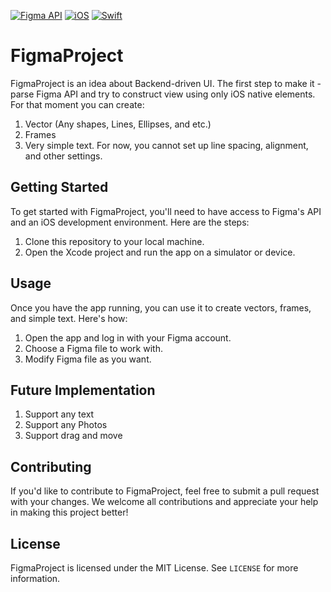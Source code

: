 [![Figma API](https://img.shields.io/badge/Figma%20API-v1-green)](https://www.figma.com/developers/api)
[![iOS](https://img.shields.io/badge/iOS-14.0-blue)](https://developer.apple.com/ios/)
[![Swift](https://img.shields.io/badge/Swift-5.3-orange)](https://swift.org/)

# FigmaProject

FigmaProject is an idea about Backend-driven UI. The first step to make it - parse Figma API and try to construct view using only iOS native elements. For that moment you can create:

1. Vector (Any shapes, Lines, Ellipses, and etc.)
2. Frames
3. Very simple text. For now, you cannot set up line spacing, alignment, and other settings.

## Getting Started

To get started with FigmaProject, you'll need to have access to Figma's API and an iOS development environment. Here are the steps:

1. Clone this repository to your local machine.
2. Open the Xcode project and run the app on a simulator or device.

## Usage

Once you have the app running, you can use it to create vectors, frames, and simple text. Here's how:

1. Open the app and log in with your Figma account.
2. Choose a Figma file to work with.
3. Modify Figma file as you want.

## Future Implementation

1. Support any text
2. Support any Photos
3. Support drag and move

## Contributing

If you'd like to contribute to FigmaProject, feel free to submit a pull request with your changes. We welcome all contributions and appreciate your help in making this project better!

## License

FigmaProject is licensed under the MIT License. See `LICENSE` for more information.
